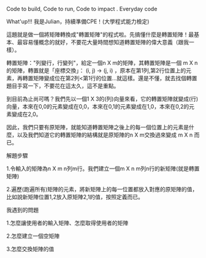 Code to build, Code to run, Code to impact . Everyday code

 
What'up!!! 我是Julian，持續準備CPE！(大學程式能力檢定)

這題就是做一個將矩陣轉換成"轉置矩陣"的程式啦。先搞懂什麼是轉置矩陣！最基本、最容易懂概念的就好，不要花大量時間想知道轉置矩陣的偉大意義（跟我一樣）。

 

轉置矩陣："列變行，行變列"，給定一個n X m的矩陣，其轉置矩陣是一個 m X n的矩陣，轉置就是「座標交換」： (i, j) → (j, i) ，原本在第1列,第2行位置上的元素，再轉置矩陣變成位在第2列<第1行的位置...就這樣。還是不懂，就去找個轉置題目手寫一下，不要花在這太久，這不是重點。

 

到目前為止尚可嗎？我們先以一個1 X 3的(列)向量來看，它的轉置矩陣就變成(行)向量，本來在0,0的元素變成在0,0，本來在0,1的元素變成在1,0，本來在0,2的元素變成在2,0。

 

因此，我們只要有原矩陣，就能知道轉置矩陣之後上的每一個位置上的元素是什麼，以及我們知道它的轉置矩陣的結構就是原矩陣的n X m交換過來變成 m X n 而已。

 

解題步驟

1.令輸入的矩陣為n X m n列m行。我們建立一個m X n m列n行的新矩陣(就是轉置矩陣)

2.遍歷(跑遍所有)矩陣的元素，將新矩陣上的每一位置都放入對應的原矩陣的值，比如說新矩陣位置1,2放入原矩陣2,1的值，按照定義而已。

 

 

 

我遇到的問題

1.怎麼讓使用者的輸入矩陣、怎麼取得使用者的矩陣

2.怎麼建立一個空矩陣

3.怎麼交換矩陣的值
